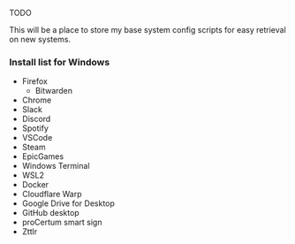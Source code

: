TODO

This will be a place to store my base system config scripts for easy retrieval on new systems.

### Install list for Windows
- Firefox
  - Bitwarden
- Chrome
- Slack
- Discord
- Spotify
- VSCode
- Steam
- EpicGames
- Windows Terminal
- WSL2
- Docker
- Cloudflare Warp
- Google Drive for Desktop
- GitHub desktop
- proCertum smart sign
- Zttlr
